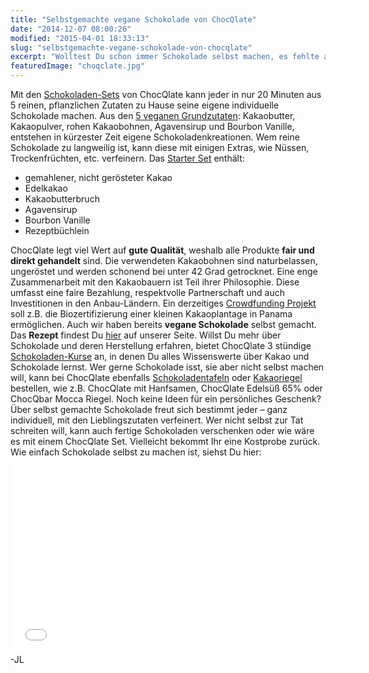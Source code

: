 ```yaml
---
title: "Selbstgemachte vegane Schokolade von ChocQlate"
date: "2014-12-07 08:00:26"
modified: "2015-04-01 18:33:13"
slug: "selbstgemachte-vegane-schokolade-von-chocqlate"
excerpt: "Wolltest Du schon immer Schokolade selbst machen, es fehlte aber die Zeit oder das Wissen? Für alle Schokoladenliebhaber bietet ChocQlate genau das Richtige."
featuredImage: "choqclate.jpg"
---
```


Mit den [Schokoladen-Sets](https://www.chocqlate.com/shop/chocqlate-sets/) von ChocQlate kann jeder in nur 20 Minuten aus 5 reinen, pflanzlichen Zutaten zu Hause seine eigene individuelle Schokolade machen. Aus den [5 veganen Grundzutaten](https://www.chocqlate.com/chocqlate/warum-vegane-schokolade/): Kakaobutter, Kakaopulver, rohen Kakaobohnen, Agavensirup und Bourbon Vanille, entstehen in kürzester Zeit eigene Schokoladenkreationen. Wem reine Schokolade zu langweilig ist, kann diese mit einigen Extras, wie Nüssen, Trockenfrüchten, etc. verfeinern. Das [Starter Set](https://www.chocqlate.com/shop/chocqlate-sets/starter-set.html) enthält:

*   gemahlener, nicht gerösteter Kakao
*   Edelkakao
*   Kakaobutterbruch
*   Agavensirup
*   Bourbon Vanille
*   Rezeptbüchlein

ChocQlate legt viel Wert auf **gute Qualität**, weshalb alle Produkte **fair und direkt gehandelt** sind. Die verwendeten Kakaobohnen sind naturbelassen, ungeröstet und werden schonend bei unter 42 Grad getrocknet. Eine enge Zusammenarbeit mit den Kakaobauern ist Teil ihrer Philosophie. Diese umfasst eine faire Bezahlung, respektvolle Partnerschaft und auch Investitionen in den Anbau-Ländern. Ein derzeitiges [Crowdfunding Projekt](http://www.oneplanetcrowd.de/de/project/77131) soll z.B. die Biozertifizierung einer kleinen Kakaoplantage in Panama ermöglichen. Auch wir haben bereits **vegane Schokolade** selbst gemacht. Das **Rezept** findest Du [hier](https://www.veganblatt.com/vegane-schokolade-selbst-machen) auf unserer Seite. Willst Du mehr über Schokolade und deren Herstellung erfahren, bietet ChocQlate 3 stündige [Schokoladen-Kurse](https://www.chocqlate.com/Schokoladenkurse/) an, in denen Du alles Wissenswerte über Kakao und Schokolade lernst. Wer gerne Schokolade isst, sie aber nicht selbst machen will, kann bei ChocQlate ebenfalls [Schokoladentafeln](https://www.chocqlate.com/shop/fertige-schokoladen/) oder [Kakaoriegel](https://www.chocqlate.com/shop/chocqbars/) bestellen, wie z.B. ChocQlate mit Hanfsamen, ChocQlate Edelsüß 65% oder ChocQbar Mocca Riegel. Noch keine Ideen für ein persönliches Geschenk? Über selbst gemachte Schokolade freut sich bestimmt jeder – ganz individuell, mit den Lieblingszutaten verfeinert. Wer nicht selbst zur Tat schreiten will, kann auch fertige Schokoladen verschenken oder wie wäre es mit einem ChocQlate Set. Vielleicht bekommt Ihr eine Kostprobe zurück. Wie einfach Schokolade selbst zu machen ist, siehst Du hier: <iframe src="//www.youtube.com/embed/HIFOCcVwR5w" width="560" height="315" frameborder="0" allowfullscreen="allowfullscreen"></iframe>\-JL